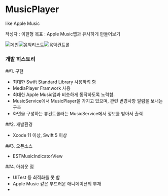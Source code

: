 # MusicPlayer
like Apple Music

작성자 : 이한형
목표 : Apple Music앱과 유사하게 만들어보기

![메인](./Screenshots/img1.png)![음악리스트](./Screenshots/img2.png)![음악컨트롤](./Screenshots/img3.png)

### 개발 히스토리

##1. 구현
- 최대한 Swift Standard Library 사용하려 함
- MediaPlayer Framwork 사용
- 최대한 Apple Music앱과 비슷하게 동작하도록 노력함.
- MusicService에서 MusicPlayer을 가지고 있으며, 관련 변경사항 알림을 보내는 구조
- 화면을 구성하는 뷰컨트롤러는 MusicService에서 정보를 받아서 출력

##2. 개발환경
- Xcode 11 이상, Swift 5 이상

##3. 오픈소스
- ESTMusicIndicatorView

##4. 아쉬운 점
- UITest 등 최적화를 못 함
- Apple Music 같은 부드러운 애니메이션의 부재
- 
